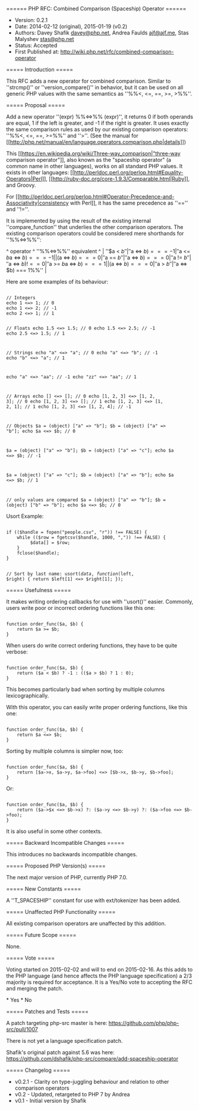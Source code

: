 
====== PHP RFC: Combined Comparison (Spaceship) Operator ======
  * Version: 0.2.1
  * Date: 2014-02-12 (original), 2015-01-19 (v0.2)
  * Authors: Davey Shafik <davey@php.net>, Andrea Faulds <ajf@ajf.me>, Stas Malyshev <stas@php.net>
  * Status: Accepted
  * First Published at: http://wiki.php.net/rfc/combined-comparison-operator

===== Introduction =====

This RFC adds a new operator for combined comparison. Similar to ''strcmp()'' or ''version_compare()'' in behavior, but it can be used on all generic PHP values with the same semantics as ''%%<, <=, ==, >=, >%%''.

===== Proposal =====

Add a new operator ''(expr) %%<=>%% (expr)'',  it returns 0 if both operands are equal, 1 if the left is greater, and -1 if the right is greater. It uses exactly the same comparison rules as used by our existing comparison operators: ''%%<, <=, ==, >=%%'' and ''>''. (See the manual for [[http://php.net/manual/en/language.operators.comparison.php|details]])

This [[https://en.wikipedia.org/wiki/Three-way_comparison|"three-way comparison operator"]], also known as the "spaceship operator" (a common name in other languages), works on all standard PHP values. It exists in other languages: [[http://perldoc.perl.org/perlop.html#Equality-Operators|Perl]], [[http://ruby-doc.org/core-1.9.3/Comparable.html|Ruby]], and Groovy.

For [[http://perldoc.perl.org/perlop.html#Operator-Precedence-and-Associativity|consistency with Perl]], it has the same precedence as ''=='' and ''!=''.

It is implemented by using the result of the existing internal ''compare_function'' that underlies the other comparison operators. The existing comparison operators could be considered mere shorthands for ''%%<=>%%'':

^ operator          ^ ''%%<=>%%'' equivalent     ^
| ''$a < $b''       | ''%%($a <=> $b) === -1%%'' |
| ''%%$a <= $b%%''  | ''%%($a <=> $b) === -1 || ($a <=> $b) === 0%%'' |
| ''$a == $b''      | ''%%($a <=> $b) === 0%%''  |
| ''$a != $b''      | ''%%($a <=> $b) !== 0%%''  |
| ''%%$a >= $b%%''  | ''%%($a <=> $b) === 1 || ($a <=> $b) === 0%%'' |
| ''$a > $b''       | ''%%($a <=> $b) === 1%%''  |

Here are some examples of its behaviour:

<code php>
// Integers
echo 1 <=> 1; // 0
echo 1 <=> 2; // -1
echo 2 <=> 1; // 1

// Floats
echo 1.5 <=> 1.5; // 0
echo 1.5 <=> 2.5; // -1
echo 2.5 <=> 1.5; // 1

// Strings
echo "a" <=> "a"; // 0
echo "a" <=> "b"; // -1
echo "b" <=> "a"; // 1

echo "a" <=> "aa"; // -1
echo "zz" <=> "aa"; // 1

// Arrays
echo [] <=> []; // 0
echo [1, 2, 3] <=> [1, 2, 3]; // 0
echo [1, 2, 3] <=> []; // 1
echo [1, 2, 3] <=> [1, 2, 1]; // 1
echo [1, 2, 3] <=> [1, 2, 4]; // -1

// Objects
$a = (object) ["a" => "b"];
$b = (object) ["a" => "b"];
echo $a <=> $b; // 0

$a = (object) ["a" => "b"];
$b = (object) ["a" => "c"];
echo $a <=> $b; // -1

$a = (object) ["a" => "c"];
$b = (object) ["a" => "b"];
echo $a <=> $b; // 1

// only values are compared
$a = (object) ["a" => "b"];
$b = (object) ["b" => "b"];
echo $a <=> $b; // 0
</code>

Usort Example:

<code php>
if (($handle = fopen("people.csv", "r")) !== FALSE) {
    while (($row = fgetcsv($handle, 1000, ",")) !== FALSE) {
         $data[] = $row;
    }
    fclose($handle);
}

// Sort by last name:
usort($data, function ($left, $right) {
     return $left[1] <=> $right[1];
});
</code>

===== Usefulness =====

It makes writing ordering callbacks for use with ''usort()'' easier. Commonly, users write poor or incorrect ordering functions like this one:

<code php>
function order_func($a, $b) {
    return $a >= $b;
}
</code>

When users do write correct ordering functions, they have to be quite verbose:

<code php>
function order_func($a, $b) {
    return ($a < $b) ? -1 : (($a > $b) ? 1 : 0);
}
</code>

This becomes particularly bad when sorting by multiple columns lexicographically.

With this operator, you can easily write proper ordering functions, like this one:

<code php>
function order_func($a, $b) {
    return $a <=> $b;
}
</code>

Sorting by multiple columns is simpler now, too:

<code php>
function order_func($a, $b) {
    return [$a->x, $a->y, $a->foo] <=> [$b->x, $b->y, $b->foo];
}
</code>

Or:

<code php>
function order_func($a, $b) {
    return ($a->$x <=> $b->x) ?: ($a->y <=> $b->y) ?: ($a->foo <=> $b->foo);
}
</code>

It is also useful in some other contexts.

===== Backward Incompatible Changes =====

This introduces no backwards incompatible changes.

===== Proposed PHP Version(s) =====

The next major version of PHP, currently PHP 7.0.

===== New Constants =====

A ''T_SPACESHIP'' constant for use with ext/tokenizer has been added.

===== Unaffected PHP Functionality =====

All existing comparison operators are unaffected by this addition.

===== Future Scope =====

None.

===== Vote =====

Voting started on 2015-02-02 and will to end on 2015-02-16. As this adds to the PHP language (and hence affects the PHP language specification) a 2/3 majority is required for acceptance. It is a Yes/No vote to accepting the RFC and merging the patch.

<doodle title="Accept the Combined Comparison (Spaceship) Operator RFC and merge patch into master?" auth="stas" voteType="single" closed="true">
   * Yes
   * No
</doodle>


===== Patches and Tests =====

A patch targeting php-src master is here: https://github.com/php/php-src/pull/1007

There is not yet a language specification patch.

Shafik's original patch against 5.6 was here: https://github.com/dshafik/php-src/compare/add-spaceship-operator

===== Changelog =====

  * v0.2.1 - Clarity on type-juggling behaviour and relation to other comparison operators
  * v0.2 - Updated, retargeted to PHP 7 by Andrea
  * v0.1 - Initial version by Shafik
